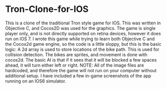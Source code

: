 Tron-Clone-for-IOS
==================

This is a clone of the traditional Tron style game for IOS. This was written in Objective C, and Cocos2D was used for the graphics. The game is single player only, and is not directly supported on retina devices, however it does run on IOS 7. I wrote this game while trying to learn both Objective C and the Cocos2d game engine, so the code is a little sloppy, but this is the basic logic: A 2d array is used to store locations of the bike path. This is used for collision detection. The bikes are sprites, and movement is done with cocos2d. The basic AI is that if it sees that it will be blocked a few spaces ahead, it will turn either left or right. 
NOTE: All of the image files are hardcoded, and therefore the game will not run on your computer without additional setup. I have included a few in-game screenshots of the app running on an IOS6 simulator.
